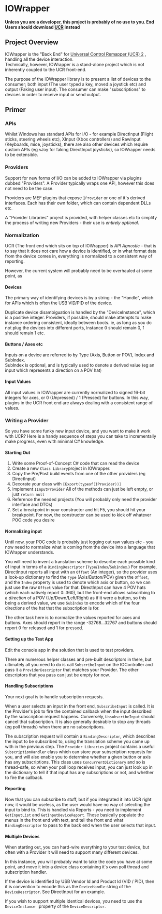 # IOWrapper
**Unless you are a developer, this project is probably of no use to you. End Users should download [UCR](https://github.com/Snoothy/UCR) instead**

## Project Overview

IOWrapper is the "Back End" for [Universal Control Remapper (UCR) 2](https://github.com/Snoothy/UCR) , handling all the device interaction.  
Technically, however, IOWrapper is a stand-alone project which is not inherently coupled to the UCR front-end.  

The purpose of the IOWrapper library is to present a list of devices to the consumer; both input (The user typed a key, moved a joystick etc) and output (Faking user input). The consumer can make "subscriptions" to devices in order to receive input or send output.

## Primer

### APIs

Whilst Windows has standard APIs for I/O - for example DirectInput (Flight sticks, steering wheels etc), XInput (Xbox controllers) and RawInput (Keyboards, mice, joysticks), there are also other devices which require custom APIs (eg vJoy for faking DirectInput joysticks), so IOWrapper needs to be extensible.

### Providers

Support for new forms of I/O can be added to IOWrapper via plugins dubbed "Providers". A Provider typically wraps one API, however this does not need to be the case.

Providers are MEF plugins that expose `IProvider` or one of it's derived interfaces. Each has their own folder, which can contain dependent DLLs etc.

A "Provider Libraries" project is provided, with helper classes etc to simplify the process of writing new Providers - their use is *entirely optional*.

### Normalization

UCR (The front end which sits on top of IOWrapper) is *API Agnostic* - that is to say that it does not care how a device is identified, or in what format data from the device comes in, everything is normalized to a consistent way of reporting.

However, the current system will probably need to be overhauled at some point, as 

#### Devices

The primary way of identifying devices is by a string - the "Handle", which for APIs which is often the USB VID/PID of the device.

Duplicate device disambiguation is handled by the "DeviceInstance", which is a positive integer.
Providers, if possible, should make attempts to make instance ordering consistent, ideally between boots.
ie, as long as you do not plug the devices into different ports, Instance 0 should remain 0, 1 should remain 1 etc.

#### Buttons / Axes etc

Inputs on a device are referred to by Type (Axis, Button or POV), Index and SubIndex.  
SubIndex is optional, and is typically used to denote a derived value (eg an input which represents a direction on a POV hat)

#### Input Values

All input values in IOWrapper are currently normalized to signed 16-bit integers for axes, or 0 (Unpressed) / 1 (Pressed) for buttons. In this way, plugins in the UCR front end are always dealing with a consistent range of values.

### Writing a Provider

So you have some funky new input device, and you want to make it work with UCR?
Here is a handy sequence of steps you can take to incrementally make progress, even with minimal C# knowledge.

#### Starting Out

1. Write some Proof-of-Concept C# code that can read the device
2. Create a new `Class Library`project in IOWrapper.
3. Copy the Pre/Post build events from one of the other providers (eg DirectInput)
4. Decorate your class with `[Export(typeof(IProvider))]`
5. Implement `IInputProvider`
   All of the methods can just be left empty, or just `return null`
6. Reference the needed projects (You will probably only need the provider interface and DTOs)
7. Set a breakpoint in your constructor and hit F5, you should hit your breakpoint.
   For now, the constructor can be used to kick off whatever POC code you desire

#### Normalizing input

Until now, your POC code is probably just logging out raw values etc - you now need to normalize what is coming from the device into a language that IOWrapper understands.

You will need to invent a translation scheme to describe each possible kind of input in terms of a `BindingDescriptor` (`Type`/`Index`/`SubIndex`.)
For example, DirectInput reports all input with an `Offset` (An integer), so the provider uses a look-up dictionary to find the `Type` (Axis/Button/POV) given the `Offset`, and the `Index` property is used to denote which axis or button, so we can just use the raw `Offset` value for that.
DirectInput can have 4 POV hats (which each natively report 0..360), but the front-end allows subscribing to a *direction* of a POV (Up/Down/Left/Right) as if it were a button, so this being a derived value, we use `SubIndex` to encode which of the four directions of the hat that the subscription is for.

The other task here is to normalize the values reported for axes and buttons. Axes should report in the range -32768...32767 and buttons should report 0 for released and 1 for pressed.

#### Setting up the Test App

Edit the console app in the solution that is used to test providers.

There are numerous helper classes and pre-built descriptors in there, but ultimately all you need to do is call `SubscribeInput` on the IOController and pass it a `ProviderDescriptor` that matches your Provider.
The other descriptors that you pass can just be empty for now.

#### Handling Subscriptions

Your next goal is to handle subscription requests.

When a user selects an input in the front end, `SubscribeInput` is called.
It is the Provider's job to fire the contained callback when the input described by the subscription request happens. Conversely, `UnsubscribeInput` should cancel that subscription.
It is also generally desirable to stop any threads (eg poll threads) when there are no subscriptions.

The subscription request will contain a `BindingDescriptor`, which describes the input to be subscribed to, using the translation scheme you came up with in the previous step.
The `Provider Libraries` project contains a useful `SubscriptionHandler` class which can store your subscription requests for you, and will also enable you to determine whether a given button or axis has any subscriptions. This class uses `ConcurrentDictionary` and so is thread-safe, so when your poll loop receives input, you can just look up in the dictionary to tell if that input has any subscriptions or not, and whether to fire the callback.

#### Reporting

Now that you can subscribe to stuff, but if you integrated it into UCR right now, it would be useless, as the user would have no way of selecting the input to bind to.
This is handled via Reports - you need to implement `GetInputList` and `GetInputDeviceReport`. These basically populate the menus in the front end with text, and tell the front end what `BindingDescriptor` to pass to the back end when the user selects that input.

#### Multiple Devices

When starting out, you can hard-wire everything to your test device, but often with a Provider it will need to support many different devices.

In this instance, you will probably want to take the code you have at some point, and move it into a device class containing it's own poll thread and subscription handler.

If the device is identified by USB Vendor Id and Product Id (VID / PID), then it is convention to encode this as the `DeviceHandle` string of the `DeviceDescriptor`. See DirectInput for an example.

If you wish to support multiple identical devices, you need to use the `DeviceInstance ` property of the `DeviceDescriptor`.

